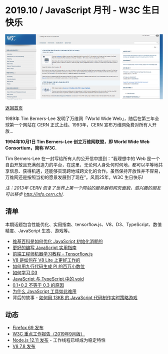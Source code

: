 # 2019.10 / JavaScript 月刊 - W3C 生日快乐

![](./img/10.png )

[返回首页](https://github.com/hijiangtao/javascript-articles-monthly)

1989年 Tim Berners-Lee 发明了万维网「World Wide Web」，随后在第三年全球第一个网站在 CERN 正式上线。1993年，CERN 宣布万维网免费对所有人开放... 

**1994年10月1日 Tim Berners-Lee 创立万维网联盟，即 World Wide Web Consortium，简称 W3C.**

Tim Berners-Lee 在一封写给所有人的公开信中提到：“我理想中的 Web 是一个自由开放且充满创造力的平台，在这里，无论何人身处何时何地，都可以平等地共享信息、获得机遇，还能够实现跨地域跨文化的合作。虽然保持开放性并不容易，万维网还是按照当初的愿景发展到了现在”。风雨25年，W3C 生日快乐! 

*注：2013年 CERN 恢复了世界上第一个网站的服务器和网页面貌，感兴趣的朋友可以移步 <http://info.cern.ch/>.*

## 清单

本期话题包含性能优化、实用指南、tensorflow.js、V8、D3、TypeScript、数值精度、JavaScript 生态、游戏等。

* [维基百科是如何优化 JavaScript 初始化消耗的](https://phabricator.wikimedia.org/phame/live/7/post/175/wikipedia_s_javascript_initialisation_on_a_budget/)
* [更好的编写 JavaScript 实用指南](https://stackoverflow.blog/2019/09/12/practical-ways-to-write-better-javascript/)
* [前端工程师机器学习教程 - Tensorflow.js](https://www.smashingmagazine.com/2019/09/machine-learning-front-end-developers-tensorflowjs/)
* [V8 是如何在 V8 Lite 上更好工作的](https://v8.dev/blog/v8-lite)
* [如何用九行代码生成 PI 的百万小数位](http://ajennings.net/blog/a-million-digits-of-pi-in-9-lines-of-javascript.html)
* [如何学习 D3](https://wattenberger.com/blog/d3)
* [JavaScript 与 TypeScript 中的 void](https://fettblog.eu/void-in-javascript-and-typescript/)
* [0.1+0.2 不等于 0.3 的原因](https://www.youtube.com/watch?v=wPBjd-vb9eI)
* [为什么 JavaScript 工具如此难用](https://www.swyx.io/writing/js-tooling/)
* 背后的故事 - [如何用 13KB 的 JavaScript 代码制作实时策略游戏](https://phoboslab.org/log/2019/09/voidcall-making-of)

## 动态

* [Firefox 69 发布](https://hacks.mozilla.org/2019/09/firefox-69-a-tale-of-resize-observer-microtasks-css-and-devtools/)
* [W3C 重点工作报告（2019年9月版）](https://www.w3.org/2019/09/w3c-highlights/)
* [Node.js 12.11 发布](https://nodejs.org/en/blog/release/v12.11.0/) - 工作线程已经成为稳定特性
* [V8 7.8 发布](https://v8.dev/blog/v8-release-78)
